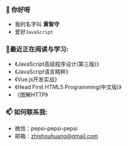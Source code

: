 

<!--
**zhishouH/zhishouH** is a ✨ _special_ ✨ repository because its `README.md` (this file) appears on your GitHub profile.

Here are some ideas to get you started:

- 🔭 I’m currently working on ...
- 🌱 I’m currently learning ...
- 👯 I’m looking to collaborate on ...
- 🤔 I’m looking for help with ...
- 💬 Ask me about ...
- 📫 How to reach me: ...
- 😄 Pronouns: ...
- ⚡ Fun fact: ...
-->
### 👋 你好呀
  - 我的名字叫 <b>黄智守</b>
  - 爱好`JavaScript`

### 🌱最近正在阅读与学习:
  - 《JavaScript高级程序设计(第三版)》
  - 《JavaScript语言精粹》
  - 《Vue.js开发实战》
  - 《Head First HTML5 Programming(中文版)》
  - 《图解HTTP》

### 📫 如何联系我:
  - 微信：pepsi-pepsi-pepsi
  - 邮箱：zhishouhuang@gmail.com
